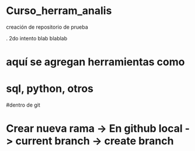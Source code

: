 # Curso_herram_analis

creación de repositorio de prueba

.
2do intento
blab
blablab

# aquí se agregan herramientas como
# sql, python, otros

#dentro de git

# Crear nueva rama -> En github local -> current branch -> create branch


